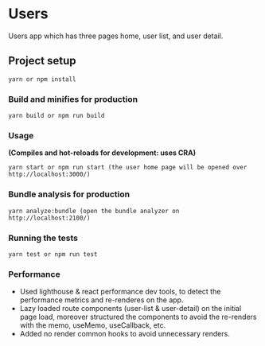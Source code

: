 # Users
Users app which has three pages home, user list, and user detail. 
	

## Project setup 
```
yarn or npm install
```

### Build and minifies for production
```
yarn build or npm run build
```

### Usage
**(Compiles and hot-reloads for development: uses CRA)**

```
yarn start or npm run start (the user home page will be opened over http://localhost:3000/)
```

### Bundle analysis for production
```
yarn analyze:bundle (open the bundle analyzer on http://localhost:2100/)
```


### Running the tests

```
yarn test or npm run test
```

### Performance

- Used lighthouse & react performance dev tools, to detect the performance metrics and re-renderes on the app.
- Lazy loaded route components (user-list & user-detail) on the initial page load, moreover structured the components to avoid the re-renders with the memo, useMemo, useCallback, etc.
- Added no render common hooks to avoid unnecessary renders.



